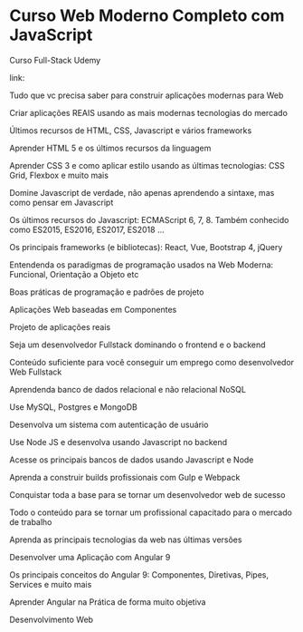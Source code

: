 # Curso Web Moderno Completo com JavaScript
 Curso Full-Stack Udemy

link: 

<!-- O que você aprenderá -->
Tudo que vc precisa saber para construir aplicações modernas para Web

Criar aplicações REAIS usando as mais modernas tecnologias do mercado

Últimos recursos de HTML, CSS, Javascript e vários frameworks

Aprender HTML 5 e os últimos recursos da linguagem

Aprender CSS 3 e como aplicar estilo usando as últimas tecnologias: CSS Grid, Flexbox e muito mais

Domine Javascript de verdade, não apenas aprendendo a sintaxe, mas como pensar em Javascript

Os últimos recursos do Javascript: ECMAScript 6, 7, 8. Também conhecido como ES2015, ES2016, ES2017, ES2018 ...

Os principais frameworks (e bibliotecas): React, Vue, Bootstrap 4, jQuery

Entendenda os paradigmas de programação usados na Web Moderna: Funcional, Orientação a Objeto etc

Boas práticas de programação e padrões de projeto

Aplicações Web baseadas em Componentes

Projeto de aplicações reais

Seja um desenvolvedor Fullstack dominando o frontend e o backend

Conteúdo suficiente para você conseguir um emprego como desenvolvedor Web Fullstack

Aprendenda banco de dados relacional e não relacional NoSQL

Use MySQL, Postgres e MongoDB

Desenvolva um sistema com autenticação de usuário

Use Node JS e desenvolva usando Javascript no backend

Acesse os principais bancos de dados usando Javascript e Node

Aprenda a construir builds profissionais com Gulp e Webpack


Conquistar toda a base para se tornar um desenvolvedor web de sucesso

Todo o conteúdo para se tornar um profissional capacitado para o mercado de trabalho

Aprenda as principais tecnologias da web nas últimas versões

Desenvolver uma Aplicação com Angular 9

Os principais conceitos do Angular 9: Componentes, Diretivas, Pipes, Services e muito mais

Aprender Angular na Prática de forma muito objetiva

Desenvolvimento Web
